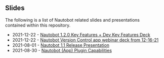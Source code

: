 ## Slides 

The following is a list of Nautobot related slides and presentations contained within this repository.

* 2021-12-22 - [Nautobot 1.2.0 Key Features + Dev Key Features Deck](Nautobot_1.2.0_Key_Features_+_Dev_Key_Features.pdf)
* 2021-12-22 - [Nautobot Version Control app webinar deck from 12-16-21](Version_Control_Rollout_Dec_2021.pdf)
* 2021-08-01 - [Nautobot 1.1 Release Presentation](2021-07-20_Nautobot_1.1.0_Feature_Overview.pdf) 
* 2021-08-30 - [Nautobot (App) Plugin Capabilities](2021-09-02_Nautobot_(App)_Plugin_Capabilities.pdf)
